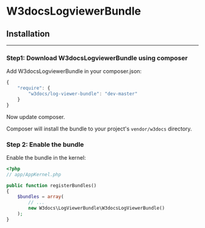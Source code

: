 W3docsLogviewerBundle
======================

## Installation
-----------------------

### Step1: Download W3docsLogviewerBundle using composer

Add W3docsLogviewerBundle in your composer.json:

```js
{
    "require": {
        "w3docs/log-viewer-bundle": "dev-master"
    }
}
```

Now update composer.

Composer will install the bundle to your project's `vendor/w3docs` directory.

### Step 2: Enable the bundle

Enable the bundle in the kernel:

``` php
<?php
// app/AppKernel.php

public function registerBundles()
{
    $bundles = array(
        // ...
        new W3docs\LogViewerBundle\W3docsLogViewerBundle()
    );
}
```
